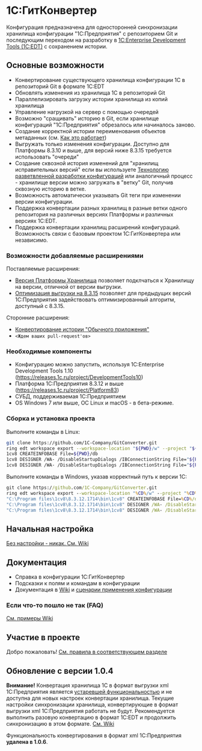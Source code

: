 # 1С:ГитКонвертер

Конфигурация предназначена для односторонней синхронизации хранилища конфигурации "1С:Предприятия" с репозиторием Git и последующим переходом на разработку в [1C:Enterprise Development Tools (1C:EDT)](http://v8.1c.ru/overview/release_EDT_17/) с сохранением истории.

## Основные возможности

* Конвертирование существующего хранилища конфигурации 1С в репозиторий Git в формате 1C:EDT
* Обновлять изменения из хранилища 1С в репозиторий Git
* Параллелизировать загрузку истории хранилища из копий хранилища
* Управление нагрузкой на сервер с помощью очередей
* Возможно "сращивать" историю в Git, если хранилище конфигураций "1С:Предприятия" обрезалось или начиналось заново.
* Создание корректной истории переименования объектов метаданных (см. [Как это работает](https://github.com/1C-Company/GitConverter/wiki/Как-это-работает#Коммит-в-git))
* Выгружать только изменения конфигурации. Доступно для Платформы 8.3.10 и выше, для версий ниже 8.3.15 требуется использовать "очереди"
* Создание сквозной история изменений для "хранилищ исправительных версий" если вы используете [Технологию разветвленной разработки конфигураций](https://its.1c.ru/db/v8std/content/2149184358/hdoc) или аналогичный процесс - хранилище версии можно загружать в "ветку" Git, получив сквозную историю в ветке.
* Возможность автоматически указывать Git теги при изменении версии конфигурации. 
* Поддержка конвертации разных хранилищ в разные ветки одного репозитория на различных версиях Платформы и различных версиях 1C:EDT.
* Поддержка конвертации хранилищ расширений конфигураций. Возможность связи с базовым проектом 1С:ГитКонвертера или независимо.

### Возможности добавляемые расширениями

Поставляемые расширения:
* [Версия Платформы Хранилища](https://github.com/1C-Company/GitConverter/wiki/Версия-Платформы-Хранилища) позволяет подклчаться к Хранилищу на версии, отличной от версии выгрузки.
* [Оптимизация выгрузки на 8.3.15](https://github.com/1C-Company/GitConverter/wiki/Оптимизация-выгрузки-на-8.3.15) позволяет для предыдущих версий 1С:Предприятия задействовать оптимизированный алгоритм, доступный с 8.3.15.

Сторонние расширения:
* [Конвертирование истории "Обычного приложения"](https://github.com/marmyshev/GitConverter-ordinary)
* `<Ждем ваших pull-request'ов>`

### Необходимые компоненты

* Конфигурацию можно запустить, используя 1C:Enterprise Development Tools 1.10 (https://releases.1c.ru/project/DevelopmentTools10)
* Платформа 1С:Предприятия 8.3.12 и выше (https://releases.1c.ru/project/Platform83)
* СУБД, поддерживаемая 1С:Предприятием
* OS Windows 7 или выше, ОС Linux и macOS - в бета-режиме.

### Сборка и установка проекта

Выполните команды в Linux:

```bash
git clone https://github.com/1C-Company/GitConverter.git
ring edt workspace export --workspace-location "${PWD}/w" --project "${PWD}/GitConverter/GitConverter" --configuration-files "${PWD}/xml"
1cv8 CREATEINFOBASE File=${PWD}/db
1cv8 DESIGNER /WA- /DisableStartupDialogs /IBConnectionString File="${PWD}/db" /LoadConfigFromFiles "${PWD}/xml" /UpdateDBCfg
1cv8 DESIGNER /WA- /DisableStartupDialogs /IBConnectionString File="${PWD}/db" /CreateDistributionFiles -cffile "${PWD}/1cv8.cf"
```

Выполните команды в Windows, указав корректный путь к версии 1С:

```cmd
git clone https://github.com/1C-Company/GitConverter.git
ring edt workspace export --workspace-location "%CD%/w" --project "%CD%/GitConverter/GitConverter" --configuration-files "%CD%/xml"
"C:\Program files\1cv8\8.3.12.1714\bin\1cv8" CREATEINFOBASE File=%CD%/db
"C:\Program files\1cv8\8.3.12.1714\bin\1cv8" DESIGNER /WA- /DisableStartupDialogs /IBConnectionString File="%CD%/db" /LoadConfigFromFiles "%CD%/xml" /UpdateDBCfg
"C:\Program files\1cv8\8.3.12.1714\bin\1cv8" DESIGNER /WA- /DisableStartupDialogs /IBConnectionString File="%CD%/db" /CreateDistributionFiles -cffile "%CD%/1cv8.cf"
```

## Начальная настройка

[Без настройки - никак. См. Wiki](https://github.com/1C-Company/GitConverter/wiki/Начальная-настройка)

## Документация

* Справка в конфигурации 1С:ГитКонвертер
* Подсказки к полям и командам в конфигурации
* Документация в [Wiki](https://github.com/1C-Company/GitConverter/wiki) и [сценарии применения конфигурации](https://github.com/1C-Company/GitConverter/wiki/Сценарии-применения)

### Если что-то пошло не так (FAQ)

[См. примеры Wiki](https://github.com/1C-Company/GitConverter/wiki/Если-что-то-пошло-не-так-FAQ)

## Участие в проекте

Добро пожаловать! [См. правила в соответствующем разделе](CONTRIBUTING.md)

## Обновление с версии 1.0.4

**Внимание!**  Конвертация хранилища 1С в формат выгрузки xml 1С:Предприятия является [устаревшей функциональностью](https://github.com/1C-Company/GitConverter/wiki/Обновление-с-версии-1.0.4) и не доступна для новых настроек конвертации хранилища. 
Текущие настройки синхронизации хранилища, конвертирующие в формат выгрузки xml 1С:Предприятия работать не будут. Рекомендуется выполнить разовую конвертацию в формат 1C:EDT и продолжить синхронизацию в этом формате.  [См. Wiki](https://github.com/1C-Company/GitConverter/wiki/Конвертация-выгрузки-1С-Предприятия-в-формат-1C-Enterprise-Development-Tools)

Функциональность конвертирования в формат xml 1С:Предприятия **удалена в 1.0.6**.
